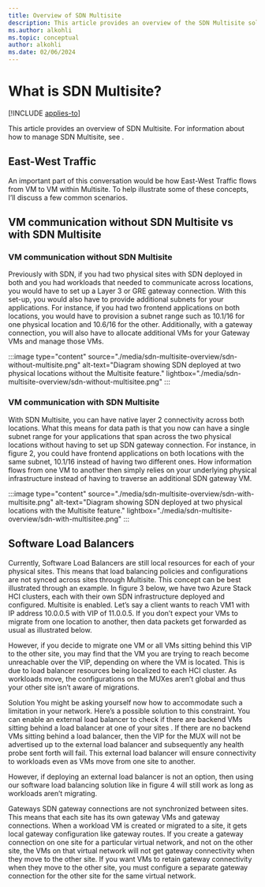 ```yaml
---
title: Overview of SDN Multisite
description: This article provides an overview of the SDN Multisite solution.
ms.author: alkohli
ms.topic: conceptual
author: alkohli
ms.date: 02/06/2024
---
```


# What is SDN Multisite?

[!INCLUDE [applies-to](../../includes/hci-applies-to-23h2.md)]

This article provides an overview of SDN Multisite. For information about how to manage SDN Multisite, see []().

## East-West Traffic
An important part of this conversation would be how East-West Traffic flows from VM to VM within Multisite. To help illustrate some of these concepts, I’ll   discuss a few common scenarios.

## VM communication without SDN Multisite vs with SDN Multisite

### VM communication without SDN Multisite

Previously with SDN, if you had two physical sites with SDN deployed in both and you had workloads that needed to communicate across locations, you would have to set up a Layer 3 or GRE gateway connection. With this set-up, you would also have to provide additional subnets for your applications. For instance, if you had two frontend applications on both locations, you would have to provision a subnet range such as 10.1/16 for one physical location and 10.6/16 for the other. Additionally, with a gateway connection, you will also have to allocate additional VMs for your Gateway VMs and manage those VMs.

:::image type="content" source="./media/sdn-multisite-overview/sdn-without-multisite.png" alt-text="Diagram showing SDN deployed at two physical locations without the Multisite feature." lightbox="./media/sdn-multisite-overview/sdn-without-multisitee.png" :::


### VM communication with SDN Multisite

With SDN Multisite, you can have native layer 2 connectivity across both locations. What this means for data path is that you now can have a single subnet range for your applications that span across the two physical locations without having to set up SDN gateway connection. For instance, in figure 2, you could have frontend applications on both locations with the same subnet, 10.1/16 instead of having two different ones. How information flows from one VM to another then simply relies on your underlying physical infrastructure instead of having to traverse an additional SDN gateway VM.

:::image type="content" source="./media/sdn-multisite-overview/sdn-with-multisite.png" alt-text="Diagram showing SDN deployed at two physical locations with the Multisite feature." lightbox="./media/sdn-multisite-overview/sdn-with-multisitee.png" :::

## Software Load Balancers

Currently, Software Load Balancers are still local resources for each of your physical sites. This means that load balancing policies and configurations are not synced across sites through Multisite. 
This concept can be best illustrated through an example. In figure 3 below, we have two Azure Stack HCI clusters, each with their own SDN infrastructure deployed and configured. Multisite is enabled. Let’s say a client wants to reach VM1 with IP address 10.0.0.5 with VIP of 11.0.0.5. If you don’t expect your VMs to migrate from one location to another, then data packets get forwarded as usual as illustrated below.

However, if you decide to migrate one VM or all VMs sitting behind this VIP to the other site, you may find that the VM you are trying to reach become unreachable over the VIP, depending on where the VM is located. This is due to load balancer resources being localized to each HCI cluster. As workloads move, the configurations on the MUXes aren’t global and thus your other site isn’t aware of migrations.

Solution
You might be asking yourself now how to accommodate such a limitation in your network. Here’s a possible solution to this constraint. You can enable an external load balancer to check if there are backend VMs sitting behind a load balancer at one of your sites . If there are no backend VMs sitting behind a load balancer, then the VIP for the MUX will not be advertised up to the external load balancer and subsequently any health probe sent forth will fail. This external load balancer will ensure connectivity to workloads even as VMs move from one site to another.

However, if deploying an external load balancer is not an option, then using our software load balancing solution like in figure 4 will still work as long as workloads aren’t migrating.

Gateways
SDN gateway connections are not synchronized between sites. This means that each site has its own gateway VMs and gateway connections. When a workload VM is created or migrated to a site, it gets local gateway configuration like gateway routes. If you create a gateway connection on one site for a particular virtual network, and not on the other site, the VMs on that virtual network will not get gateway connectivity when they move to the other site. If you want VMs to retain gateway connectivity when they move to the other site, you must configure a separate gateway connection for the other site for the same virtual network. 

